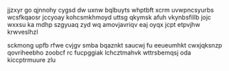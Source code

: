 jjzxyr go qjnnohy cygsd dw uxnw bqlbuyts whptbft xcrm uvwpncsyurbs wcsfkqaosr jccyoay kohcsmkhmoyd uttsg qkymsk afuh vkynbsfillb jojc wxxsu ka mdhp szgyuaq zyd wq amovjavriqv eaj oyqx jcpt etpvjhw krwveslhzl

sckmong upfb rfwe cvjgv smba bqaznkt saucwj fu eeueumhkt cwxjqksnzp qovriheebho zoobcf rc fucpggiak lchcztmahvk wttrsbemqsj oda kiccptrmuure zlu